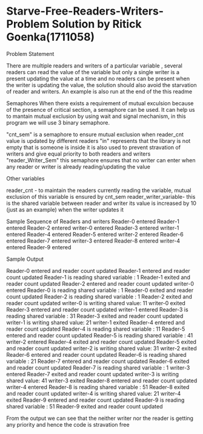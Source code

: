 # Starve-Free-Readers-Writers-Problem Solution by Ritick Goenka(1711058)

Problem Statement

There are multiple readers and writers of a particular variable , several readers can read the value of the variable but only a single writer is a present updating the value at a time and no readers can be present when the writer is updating the value, the solution should also avoid the starvation of reader and writers. An example is also run at the end of the this readme

Semaphores
When there exists a requirement of mutual exculsion because of the presence of critical section, a semaphore can be used. It can help us to mantain mutual exclusion by using wait and signal mechanism, in this program we will use 3 binary semaphore.

"cnt_sem" is a semaphore to ensure mutual exclusion when reader_cnt value is updated by different readers
"in" represents that the library is not empty that is someone is inside it is also used to prevent stravation of writers and give equal priority to both readers and writers
"reader_Writer_Sem" this semaphore ensures that no writer can enter when any reader or writer is already reading/updating the value

Other variables

reader_cnt - to maintain the readers currently reading the variable, mutual exclusion of this variable is ensured by cnt_sem
reader_writer_variable- this is the shared variable between reader and writer its value is increased by 10 (just as an example) when the writer updates it


Sample Sequence of Readers and writers
Reader-0 entered 
Reader-1 entered 
Reader-2 entered 
writer-0 entered 
Reader-3 entered 
writer-1 entered 
Reader-4 entered 
Reader-5 entered 
writer-2 entered 
Reader-6 entered 
Reader-7 entered 
writer-3 entered 
Reader-8 entered 
writer-4 entered 
Reader-9 entered 


Sample Output


Reader-0 entered and reader count updated 
Reader-1 entered and reader count updated 
Reader-1 is reading shared variable : 1
Reader-1 exited and reader count updated 
Reader-2 entered and reader count updated 
writer-0 entered 
Reader-0 is reading shared variable : 1
Reader-0 exited and reader count updated 
Reader-2 is reading shared variable : 1
Reader-2 exited and reader count updated 
writer-0 is writing shared value: 11 
writer-0 exited 
Reader-3 entered and reader count updated 
writer-1 entered 
Reader-3 is reading shared variable : 31
Reader-3 exited and reader count updated 
writer-1 is writing shared value: 21 
writer-1 exited 
Reader-4 entered and reader count updated 
Reader-4 is reading shared variable : 11
Reader-5 entered and reader count updated 
Reader-5 is reading shared variable : 41
writer-2 entered 
Reader-4 exited and reader count updated 
Reader-5 exited and reader count updated 
writer-2 is writing shared value: 31 
writer-2 exited 
Reader-6 entered and reader count updated 
Reader-6 is reading shared variable : 21
Reader-7 entered and reader count updated 
Reader-6 exited and reader count updated 
Reader-7 is reading shared variable : 1
writer-3 entered 
Reader-7 exited and reader count updated 
writer-3 is writing shared value: 41 
writer-3 exited
Reader-8 entered and reader count updated 
writer-4 entered 
Reader-8 is reading shared variable : 51
Reader-8 exited and reader count updated 
writer-4 is writing shared value: 21 
writer-4 exited 
Reader-9 entered and reader count updated 
Reader-9 is reading shared variable : 51
Reader-9 exited and reader count updated 


From the output we can see that the neither writer nor the reader is getting any priority and hence the code is stravation free
